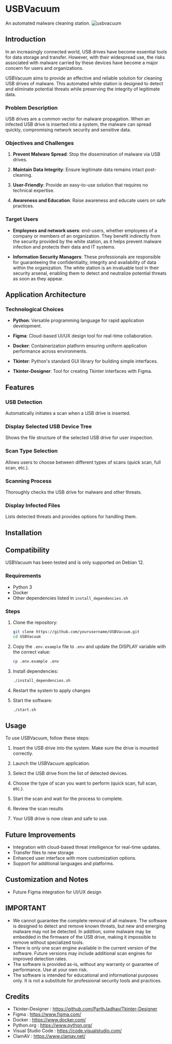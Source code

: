 # USBVacuum

An automated malware cleaning station.
![usbvacuum](https://github.com/Vallsp/USBVacuum/assets/145016532/33d703ae-6b31-4df8-a932-4423a548d522)

## Introduction

In an increasingly connected world, USB drives have become essential tools for data storage and transfer. However, with their widespread use, the risks associated with malware carried by these devices have become a major concern for users and organizations.

USBVacuum aims to provide an effective and reliable solution for cleaning USB drives of malware. This automated white station is designed to detect and eliminate potential threats while preserving the integrity of legitimate data.

### Problem Description

USB drives are a common vector for malware propagation. When an infected USB drive is inserted into a system, the malware can spread quickly, compromising network security and sensitive data.

### Objectives and Challenges

1. **Prevent Malware Spread**: Stop the dissemination of malware via USB drives.

2. **Maintain Data Integrity**: Ensure legitimate data remains intact post-cleaning.

3. **User-Friendly**: Provide an easy-to-use solution that requires no technical expertise.

4. **Awareness and Education**: Raise awareness and educate users on safe practices.

### Target Users

- **Employees and network users**: end-users, whether employees of a company or members of an organization. They benefit indirectly from the security provided by the white station, as it helps prevent malware infection and protects their data and IT systems.

- **Information Security Managers**: These professionals are responsible for guaranteeing the confidentiality, integrity and availability of data within the organization. The white station is an invaluable tool in their security arsenal, enabling them to detect and neutralize potential threats as soon as they appear.

## Application Architecture

### Technological Choices

- **Python**: Versatile programming language for rapid application development.

- **Figma**: Cloud-based UI/UX design tool for real-time collaboration.

- **Docker**: Containerization platform ensuring uniform application performance across environments.

- **Tkinter**: Python's standard GUI library for building simple interfaces.

- **Tkinter-Designer**: Tool for creating Tkinter interfaces with Figma.

## Features

### USB Detection

Automatically initiates a scan when a USB drive is inserted.

### Display Selected USB Device Tree

Shows the file structure of the selected USB drive for user inspection.

### Scan Type Selection

Allows users to choose between different types of scans (quick scan, full scan, etc.).

### Scanning Process

Thoroughly checks the USB drive for malware and other threats.

### Display Infected Files

Lists detected threats and provides options for handling them.

## Installation

## Compatibility

USBVacuum has been tested and is only supported on Debian 12.

### Requirements

- Python 3
- Docker
- Other dependencies listed in `install_dependencies.sh`

### Steps

1. Clone the repository:
    ```bash
    git clone https://github.com/yourusername/USBVacuum.git
    cd USBVacuum
    ```
2. Copy the `.env.example` file to `.env` and update the DISPLAY variable with the correct value:
    ```bash
    cp .env.example .env
    ```

3. Install dependencies:
    ```bash
    ./install_dependencies.sh
    ```

4. Restart the system to apply changes

5. Start the software:
    ```bash
    ./start.sh
    ```

## Usage

To use USBVacuum, follow these steps:

1. Insert the USB drive into the system. Make sure the drive is mounted correctly.

2. Launch the USBVacuum application.

3. Select the USB drive from the list of detected devices.

4. Choose the type of scan you want to perform (quick scan, full scan, etc.).

5. Start the scan and wait for the process to complete.

6. Review the scan results

7. Your USB drive is now clean and safe to use.

## Future Improvements

- Integration with cloud-based threat intelligence for real-time updates.
- Transfer files to new storage
- Enhanced user interface with more customization options.
- Support for additional languages and platforms.

## Customization and Notes

- Future Figma integration for UI/UX design

## IMPORTANT

- We cannot guarantee the complete removal of all malware. The software is designed to detect and remove known threats, but new and emerging malware may not be detected. In addition, some malware may be embedded in the firmware of the USB drive, making it impossible to remove without specialized tools.
- There is only one scan engine available in the current version of the software. Future versions may include additional scan engines for improved detection rates.
- The software is provided as-is, without any warranty or guarantee of performance. Use at your own risk.
- The software is intended for educational and informational purposes only. It is not a substitute for professional security tools and practices.

## Credits

- Tkinter-Designer : https://github.com/ParthJadhav/Tkinter-Designer
- Figma : https://www.figma.com/
- Docker : https://www.docker.com/
- Python.org : https://www.python.org/
- Visual Studio Code : https://code.visualstudio.com/
- ClamAV : https://www.clamav.net/
